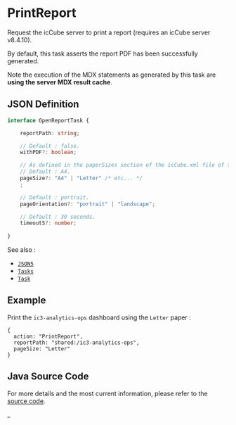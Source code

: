 # PrintReport

Request the icCube server to print a report (requires an icCube server v8.4.10).

By default, this task asserts the report PDF has been successfully generated.

Note the execution of the MDX statements as generated by this task are **using the server MDX result cache**.

## JSON Definition

```typescript
interface OpenReportTask {

    reportPath: string;

    // Default : false.
    withPDF?: boolean;

    // As defined in the paperSizes section of the icCube.xml file of the icCube server.
    // Default : A4.
    pageSize?: "A4" | "Letter" /* etc... */
    ;

    // Default : portrait.
    pageOrientation?: "portrait" | "landscape";

    // Default : 30 seconds.
    timeoutS?: number;
    
}
```

See also :

- [`JSON5`](../JSON5.md)
- [`Tasks`](../Tasks.md)
- [`Task`](../Task.md)

## Example

Print the `ic3-analytics-ops` dashboard using the `Letter` paper :

```json5
{
  action: "PrintReport",
  reportPath: "shared:/ic3-analytics-ops",
  pageSize: "Letter"
}
```

## Java Source Code

For more details and the most current information, please refer to
the [source code](../../../../src/main/java/ic3/analyticsops/test/task/reporting/AOOpenReportTask.java).

_
